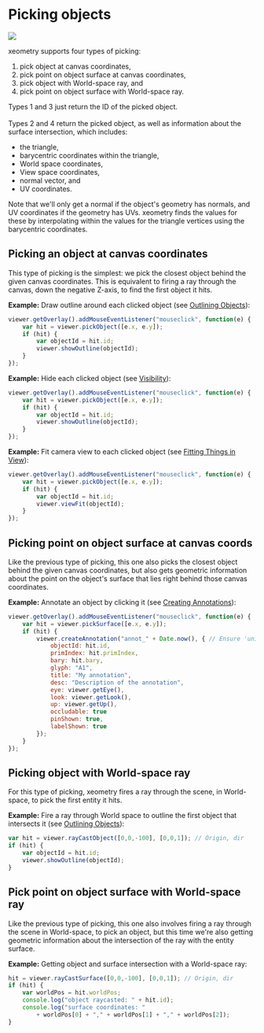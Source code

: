 # Picking objects

![](assets/pickingObjects.png)

xeometry supports four types of picking:

 1. pick object at canvas coordinates,
 2. pick point on object surface at canvas coordinates,
 1. pick object with World-space ray, and
 2. pick point on object surface with World-space ray.

Types 1 and 3 just return the ID of the picked object.
<br><br>Types 2 and 4 return the picked object, as well as information about the surface intersection, which includes:

 * the triangle,
 * barycentric coordinates within the triangle,
 * World space coordinates,
 * View space coordinates,
 * normal vector, and
 * UV coordinates.

Note that we'll only get a normal if the object's geometry has normals, and UV coordinates if the
geometry has UVs. xeometry finds the values for these by interpolating within the values for the triangle vertices using
the barycentric coordinates.

## Picking an object at canvas coordinates

This type of picking is the simplest: we pick the closest object behind the given canvas coordinates. This is equivalent to
firing a ray through the canvas, down the negative Z-axis, to find the first object it hits.

**Example:** Draw outline around each clicked object (see [Outlining Objects](outlining.md)):

````javascript
viewer.getOverlay().addMouseEventListener("mouseclick", function(e) {
    var hit = viewer.pickObject([e.x, e.y]);
    if (hit) {
        var objectId = hit.id;
        viewer.showOutline(objectId);
    }
});
````

**Example:** Hide each clicked object (see [Visibility](visibility.md)):

````javascript
viewer.getOverlay().addMouseEventListener("mouseclick", function(e) {
    var hit = viewer.pickObject([e.x, e.y]);
    if (hit) {
        var objectId = hit.id;
        viewer.showOutline(objectId);
    }
});
````

**Example:** Fit camera view to each clicked object (see [Fitting Things in View](fittingThingsInView.md)):

````javascript
viewer.getOverlay().addMouseEventListener("mouseclick", function(e) {
    var hit = viewer.pickObject([e.x, e.y]);
    if (hit) {
        var objectId = hit.id;
        viewer.viewFit(objectId);
    }
});
````

## Picking point on object surface at canvas coords

Like the previous type of picking, this one also picks the closest object behind the given canvas coordinates, but also
gets geometric information about the point on the object's surface that lies right behind those canvas coordinates.

**Example:** Annotate an object by clicking it (see [Creating Annotations](annotations.md)):

````javascript
viewer.getOverlay().addMouseEventListener("mouseclick", function(e) {
    var hit = viewer.pickSurface([e.x, e.y]);
    if (hit) {
        viewer.createAnnotation("annot_" + Date.now(), { // Ensure 'unique' ID
            objectId: hit.id,
            primIndex: hit.primIndex,
            bary: hit.bary,
            glyph: "A1",
            title: "My annotation",
            desc: "Description of the annotation",
            eye: viewer.getEye(),
            look: viewer.getLook(),
            up: viewer.getUp(),
            occludable: true
            pinShown: true,
            labelShown: true
        });
    }
});
````

## Picking object with World-space ray

For this type of picking, xeometry fires a ray through the scene, in World-space, to pick the first entity it hits.

**Example:** Fire a ray through World space to outline the first object that intersects it (see [Outlining Objects](outlining.md)):

```javascript
var hit = viewer.rayCastObject([0,0,-100], [0,0,1]); // Origin, dir
if (hit) {
    var objectId = hit.id;
    viewer.showOutline(objectId);
}
```

## Pick point on object surface with World-space ray

Like the previous type of picking, this one also involves firing a ray through the scene in World-space, to pick an object,
but this time we're also getting geometric information about the intersection of the ray with the entity surface.

**Example:** Getting object and surface intersection with a World-space ray:

```javascript
hit = viewer.rayCastSurface([0,0,-100], [0,0,1]); // Origin, dir
if (hit) {
    var worldPos = hit.worldPos;
    console.log("object raycasted: " + hit.id);
    console.log("surface coordinates: "
        + worldPos[0] + "," + worldPos[1] + "," + worldPos[2]);
}
```




